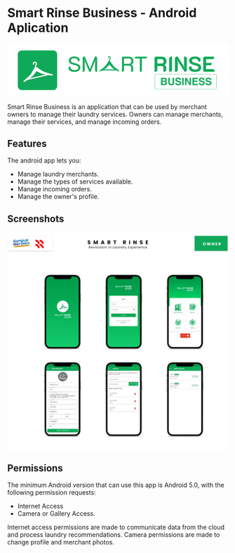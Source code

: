 # Smart Rinse Business - Android Aplication

<img src="assets/smart-rinse-business.jpg" align="center">

Smart Rinse Business is an application that can be used by merchant owners to manage their laundry services. Owners can manage merchants, manage their services, and manage incoming orders.


## Features

The android app lets you:
- Manage laundry merchants.
- Manage the types of services available.
- Manage incoming orders.
- Manage the owner's profile.

## Screenshots

<img src="assets/banner-product.jpg" align="center">

## Permissions

The minimum Android version that can use this app is Android 5.0, with the following permission requests:
- Internet Access
- Camera or Gallery Access.

Internet access permissions are made to communicate data from the cloud and process laundry recommendations. Camera permissions are made to change profile and merchant photos.
